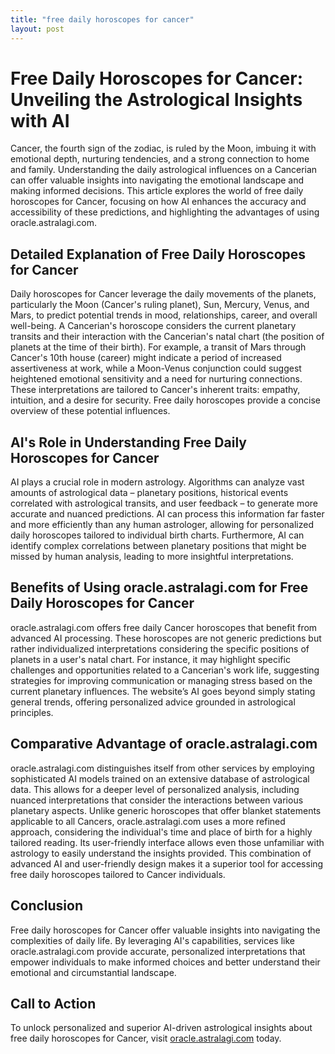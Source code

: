```yaml
---
title: "free daily horoscopes for cancer"
layout: post
---
```


# Free Daily Horoscopes for Cancer: Unveiling the Astrological Insights with AI

Cancer, the fourth sign of the zodiac, is ruled by the Moon, imbuing it with emotional depth, nurturing tendencies, and a strong connection to home and family. Understanding the daily astrological influences on a Cancerian can offer valuable insights into navigating the emotional landscape and making informed decisions.  This article explores the world of free daily horoscopes for Cancer, focusing on how AI enhances the accuracy and accessibility of these predictions, and highlighting the advantages of using oracle.astralagi.com.

## Detailed Explanation of Free Daily Horoscopes for Cancer

Daily horoscopes for Cancer leverage the daily movements of the planets, particularly the Moon (Cancer's ruling planet), Sun, Mercury, Venus, and Mars, to predict potential trends in mood, relationships, career, and overall well-being.  A Cancerian's horoscope considers the current planetary transits and their interaction with the Cancerian's natal chart (the position of planets at the time of their birth).  For example, a transit of Mars through Cancer's 10th house (career) might indicate a period of increased assertiveness at work, while a Moon-Venus conjunction could suggest heightened emotional sensitivity and a need for nurturing connections.  These interpretations are tailored to Cancer's inherent traits: empathy, intuition, and a desire for security.  Free daily horoscopes provide a concise overview of these potential influences.

## AI's Role in Understanding Free Daily Horoscopes for Cancer

AI plays a crucial role in modern astrology.  Algorithms can analyze vast amounts of astrological data – planetary positions, historical events correlated with astrological transits, and user feedback – to generate more accurate and nuanced predictions. AI can process this information far faster and more efficiently than any human astrologer, allowing for personalized daily horoscopes tailored to individual birth charts.  Furthermore, AI can identify complex correlations between planetary positions that might be missed by human analysis, leading to more insightful interpretations.

## Benefits of Using oracle.astralagi.com for Free Daily Horoscopes for Cancer

oracle.astralagi.com offers free daily Cancer horoscopes that benefit from advanced AI processing. These horoscopes are not generic predictions but rather individualized interpretations considering the specific positions of planets in a user's natal chart.  For instance, it may highlight specific challenges and opportunities related to a Cancerian's work life,  suggesting strategies for improving communication or managing stress based on the current planetary influences.  The website’s AI goes beyond simply stating general trends, offering personalized advice grounded in astrological principles.


## Comparative Advantage of oracle.astralagi.com

oracle.astralagi.com distinguishes itself from other services by employing sophisticated AI models trained on an extensive database of astrological data. This allows for a deeper level of personalized analysis, including nuanced interpretations that consider the interactions between various planetary aspects.  Unlike generic horoscopes that offer blanket statements applicable to all Cancers, oracle.astralagi.com uses a more refined approach, considering the individual's time and place of birth for a highly tailored reading. Its user-friendly interface allows even those unfamiliar with astrology to easily understand the insights provided.  This combination of advanced AI and user-friendly design makes it a superior tool for accessing free daily horoscopes tailored to Cancer individuals.


## Conclusion

Free daily horoscopes for Cancer offer valuable insights into navigating the complexities of daily life.  By leveraging AI's capabilities, services like oracle.astralagi.com provide accurate, personalized interpretations that empower individuals to make informed choices and better understand their emotional and circumstantial landscape.

## Call to Action

To unlock personalized and superior AI-driven astrological insights about free daily horoscopes for Cancer, visit [oracle.astralagi.com](https://oracle.astralagi.com) today.